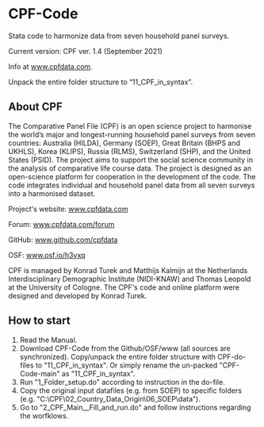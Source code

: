 # CPF-Code
Stata code to harmonize data from seven household panel surveys.

Current version: CPF ver. 1.4 (September 2021)

Info at www.cpfdata.com.

Unpack the entire folder structure to “11_CPF_in_syntax”.



## About CPF

The Comparative Panel File (CPF) is an open science project to harmonise the world’s major and longest-running household panel surveys from seven countries: Australia (HILDA), Germany (SOEP), Great Britain (BHPS and UKHLS), Korea (KLIPS), Russia (RLMS), Switzerland (SHP), and the United States (PSID). The project aims to support the social science community in the analysis of comparative life course data. The project is designed as an open-science platform for cooperation in the development of the code. The code integrates individual and household panel data from all seven surveys into a harmonised dataset.

Project's website: www.cpfdata.com

Forum: www.cpfdata.com/forum

GitHub: www.github.com/cpfdata

OSF: www.osf.io/h3yxq

CPF is managed by Konrad Turek and Matthijs Kalmijn at the Netherlands Interdisciplinary Demographic Institute (NIDI-KNAW) and Thomas Leopold at the University of Cologne. The CPF's code and online platform were designed and developed by Konrad Turek.

## How to start
1. Read the Manual. 
2. Download CPF-Code from the Github/OSF/www (all sources are synchronized). Copy/unpack the entire folder structure with CPF-do-files to "11_CPF_in_syntax". Or simply rename the un-packed "CPF-Code-main" as "11_CPF_in_syntax".
3. Run "1_Folder_setup.do" according to instruction in the do-file. 
4. Copy the original input datafiles (e.g. from SOEP) to specific folders (e.g. "C:\CPF\02_Country_Data_Origin\06_SOEP\data"). 
5. Go to "2_CPF_Main__Fill_and_run.do" and follow instructions regarding the worfklows. 

